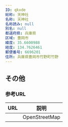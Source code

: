 ```yaml
---
ID: qkxde
総称: 天神社
名称: 天神社
名称読み: null
別名: null
都道府県: 兵庫県
区域: 豊岡市
緯度: 35.6600988
経度: 134.7626461
郵便番号: 6696201
住所: 兵庫県豊岡市竹野町竹野
---
```


## その他

### 参考URL

| URL | 説明          |
| --- | ------------- |
|     | OpenStreetMap |
